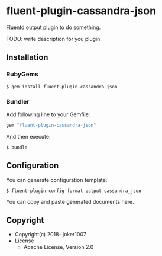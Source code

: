 # fluent-plugin-cassandra-json

[Fluentd](https://fluentd.org/) output plugin to do something.

TODO: write description for you plugin.

## Installation

### RubyGems

```
$ gem install fluent-plugin-cassandra-json
```

### Bundler

Add following line to your Gemfile:

```ruby
gem "fluent-plugin-cassandra-json"
```

And then execute:

```
$ bundle
```

## Configuration

You can generate configuration template:

```
$ fluent-plugin-config-format output cassandra_json
```

You can copy and paste generated documents here.

## Copyright

* Copyright(c) 2018- joker1007
* License
  * Apache License, Version 2.0
